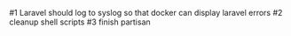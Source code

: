 #1 Laravel should log to syslog so that docker can display laravel errors
#2 cleanup shell scripts
#3 finish partisan
